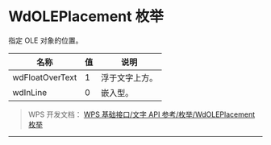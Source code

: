 # WdOLEPlacement 枚举

指定 OLE 对象的位置。

| 名称            | 值  | 说明           |
|-----------------|-----|----------------|
| wdFloatOverText | 1   | 浮于文字上方。 |
| wdInLine        | 0   | 嵌入型。       |

> WPS 开发文档： [WPS 基础接口/文字 API 参考/枚举/WdOLEPlacement 枚举](https://qn.cache.wpscdn.cn/encs/doc/office_v19/topics/WPS%20%E5%9F%BA%E7%A1%80%E6%8E%A5%E5%8F%A3/%E6%96%87%E5%AD%97%20API%20%E5%8F%82%E8%80%83/%E6%9E%9A%E4%B8%BE/WdOLEPlacement%20%E6%9E%9A%E4%B8%BE.html)

------------------------------------------------------------------------
